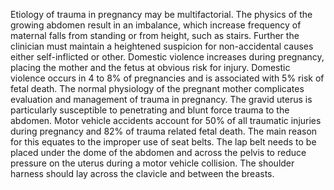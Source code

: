 Etiology of trauma in pregnancy may be multifactorial. The physics of the growing abdomen result in an imbalance, which increase frequency of maternal falls from standing or from height, such as stairs. Further the clinician must maintain a heightened suspicion for non-accidental causes either self-inflicted or other. Domestic violence increases during pregnancy, placing the mother and the fetus at obvious risk for injury. Domestic violence occurs in 4 to 8% of pregnancies and is associated with 5% risk of fetal death. The normal physiology of the pregnant mother complicates evaluation and management of trauma in pregnancy. The gravid uterus is particularly susceptible to penetrating and blunt force trauma to the abdomen. Motor vehicle accidents account for 50% of all traumatic injuries during pregnancy and 82% of trauma related fetal death. The main reason for this equates to the improper use of seat belts. The lap belt needs to be placed under the dome of the abdomen and across the pelvis to reduce pressure on the uterus during a motor vehicle collision. The shoulder harness should lay across the clavicle and between the breasts.